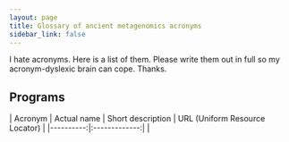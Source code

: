 ```yaml
---
layout: page
title: Glossary of ancient metagenomics acronyms
sidebar_link: false
---
```


I hate acronyms. Here is a list of them. Please write them out in full so my acronym-dyslexic brain can cope. Thanks.

## Programs
| Acronym   | Actual name   | Short description     | URL (Uniform Resource Locator)        |
|----------:|:-------------:|                       |
